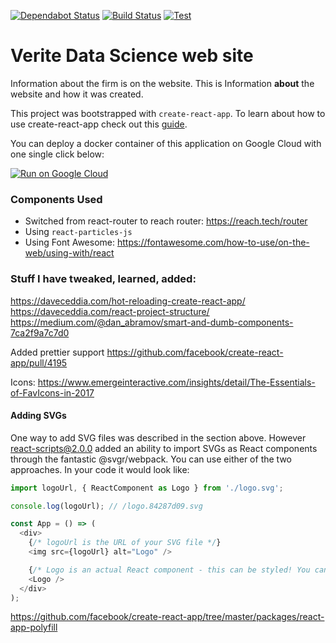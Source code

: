 [![Dependabot Status](https://api.dependabot.com/badges/status?host=github&repo=dstroot/react-vds)](https://dependabot.com)
[![Build Status](https://travis-ci.com/dstroot/react-vds.svg?branch=master)](https://travis-ci.com/dstroot/react-vds)
[![Test](https://flat.badgen.net/dependabot/dstroot/react-vds?icon=dependabot)](https://dependabot.com)

# Verite Data Science web site

Information about the firm is on the website. This is Information **about** the website and how it was created.

This project was bootstrapped with `create-react-app`. To learn about how to use create-react-app check out this [guide](https://github.com/facebookincubator/create-react-app/blob/master/packages/react-scripts/template/README.md).

You can deploy a docker container of this application on Google Cloud with one single click below:

[![Run on Google Cloud](https://storage.googleapis.com/cloudrun/button.svg)](https://console.cloud.google.com/cloudshell/editor?shellonly=true&cloudshell_image=gcr.io/cloudrun/button&cloudshell_git_repo=https://github.com/dstroot/react-vds.git)

### Components Used

- Switched from react-router to reach router: https://reach.tech/router
- Using `react-particles-js`
- Using Font Awesome: https://fontawesome.com/how-to-use/on-the-web/using-with/react

### Stuff I have tweaked, learned, added:

https://daveceddia.com/hot-reloading-create-react-app/
https://daveceddia.com/react-project-structure/
https://medium.com/@dan_abramov/smart-and-dumb-components-7ca2f9a7c7d0

Added prettier support
https://github.com/facebook/create-react-app/pull/4195

Icons:
https://www.emergeinteractive.com/insights/detail/The-Essentials-of-FavIcons-in-2017

#### Adding SVGs

One way to add SVG files was described in the section above. However react-scripts@2.0.0 added an ability to import SVGs as React components through the fantastic @svgr/webpack. You can use either of the two approaches. In your code it would look like:

```js
import logoUrl, { ReactComponent as Logo } from './logo.svg';

console.log(logoUrl); // /logo.84287d09.svg

const App = () => (
  <div>
    {/* logoUrl is the URL of your SVG file */}
    <img src={logoUrl} alt="Logo" />

    {/* Logo is an actual React component - this can be styled! You can set the color, etc. */}
    <Logo />
  </div>
);
```

https://github.com/facebook/create-react-app/tree/master/packages/react-app-polyfill
